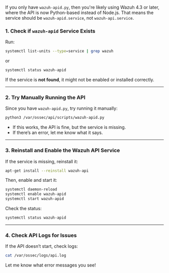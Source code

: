 If you only have `wazuh-apid.py`, then you're likely using Wazuh 4.3 or later, where the API is now Python-based instead of Node.js. That means the service should be `wazuh-apid.service`, not `wazuh-api.service`.  

### **1. Check if `wazuh-apid` Service Exists**  
Run:  
```bash
systemctl list-units --type=service | grep wazuh  
```
or  
```bash
systemctl status wazuh-apid
```
If the service is **not found**, it might not be enabled or installed correctly.  

---

### **2. Try Manually Running the API**  
Since you have `wazuh-apid.py`, try running it manually:  

```bash
python3 /var/ossec/api/scripts/wazuh-apid.py
```

- If this works, the API is fine, but the service is missing.
- If there’s an error, let me know what it says.

---

### **3. Reinstall and Enable the Wazuh API Service**  

If the service is missing, reinstall it:  

```bash
apt-get install --reinstall wazuh-api
```
Then, enable and start it:  

```bash
systemctl daemon-reload
systemctl enable wazuh-apid
systemctl start wazuh-apid
```

Check the status:  
```bash
systemctl status wazuh-apid
```

---

### **4. Check API Logs for Issues**  
If the API doesn’t start, check logs:  

```bash
cat /var/ossec/logs/api.log
```

Let me know what error messages you see!
